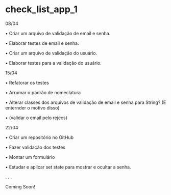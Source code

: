 # check_list_app_1

08/04

• Criar um arquivo de validação de email e senha.

• Elaborar testes de email e senha.

• Criar um arquivo de validação do usuário.

• Elaborar testes para a validação do usuário.


15/04

• Refatorar os testes

• Arrumar o padrão de nomeclatura

• Alterar classes dos arquivos de validação de email 
  e senha para String? (E enternder o motivo disso)

• (validar o email pelo rejecs)


22/04

• Criar um repositório no GitHub

• Fazer validação dos testes

• Montar um formulário

• Estudar e aplicar set state para mostrar e ocultar a senha.


. . .

Coming Soon!
